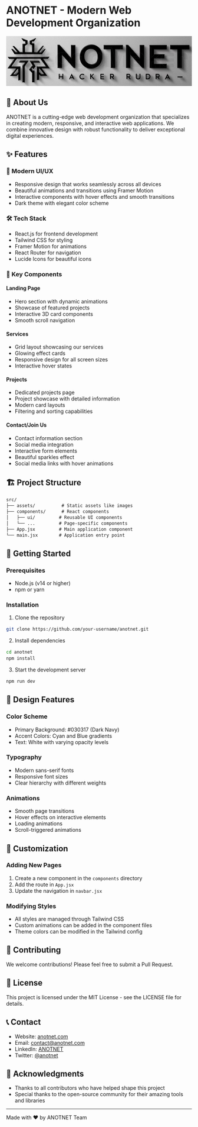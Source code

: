 # ANOTNET - Modern Web Development Organization

![ANOTNET Logo](src/assets/anotnet.jpg)

## 🚀 About Us

ANOTNET is a cutting-edge web development organization that specializes in creating modern, responsive, and interactive web applications. We combine innovative design with robust functionality to deliver exceptional digital experiences.

## ✨ Features

### 🎯 Modern UI/UX
- Responsive design that works seamlessly across all devices
- Beautiful animations and transitions using Framer Motion
- Interactive components with hover effects and smooth transitions
- Dark theme with elegant color scheme

### 🛠️ Tech Stack
- React.js for frontend development
- Tailwind CSS for styling
- Framer Motion for animations
- React Router for navigation
- Lucide Icons for beautiful icons

### 📱 Key Components

#### Landing Page
- Hero section with dynamic animations
- Showcase of featured projects
- Interactive 3D card components
- Smooth scroll navigation

#### Services
- Grid layout showcasing our services
- Glowing effect cards
- Responsive design for all screen sizes
- Interactive hover states

#### Projects
- Dedicated projects page
- Project showcase with detailed information
- Modern card layouts
- Filtering and sorting capabilities

#### Contact/Join Us
- Contact information section
- Social media integration
- Interactive form elements
- Beautiful sparkles effect
- Social media links with hover animations

## 🏗️ Project Structure

```
src/
├── assets/          # Static assets like images
├── components/      # React components
│   ├── ui/         # Reusable UI components
│   └── ...         # Page-specific components
├── App.jsx         # Main application component
└── main.jsx        # Application entry point
```

## 🚀 Getting Started

### Prerequisites
- Node.js (v14 or higher)
- npm or yarn

### Installation

1. Clone the repository
```bash
git clone https://github.com/your-username/anotnet.git
```

2. Install dependencies
```bash
cd anotnet
npm install
```

3. Start the development server
```bash
npm run dev
```

## 🎨 Design Features

### Color Scheme
- Primary Background: #030317 (Dark Navy)
- Accent Colors: Cyan and Blue gradients
- Text: White with varying opacity levels

### Typography
- Modern sans-serif fonts
- Responsive font sizes
- Clear hierarchy with different weights

### Animations
- Smooth page transitions
- Hover effects on interactive elements
- Loading animations
- Scroll-triggered animations

## 🔧 Customization

### Adding New Pages
1. Create a new component in the `components` directory
2. Add the route in `App.jsx`
3. Update the navigation in `navbar.jsx`

### Modifying Styles
- All styles are managed through Tailwind CSS
- Custom animations can be added in the component files
- Theme colors can be modified in the Tailwind config

## 🤝 Contributing

We welcome contributions! Please feel free to submit a Pull Request.

## 📝 License

This project is licensed under the MIT License - see the LICENSE file for details.

## 📞 Contact

- Website: [anotnet.com](https://anotnet.com)
- Email: contact@anotnet.com
- LinkedIn: [ANOTNET](https://linkedin.com/company/anotnet)
- Twitter: [@anotnet](https://twitter.com/anotnet)

## 🙏 Acknowledgments

- Thanks to all contributors who have helped shape this project
- Special thanks to the open-source community for their amazing tools and libraries

---

Made with ❤️ by ANOTNET Team
